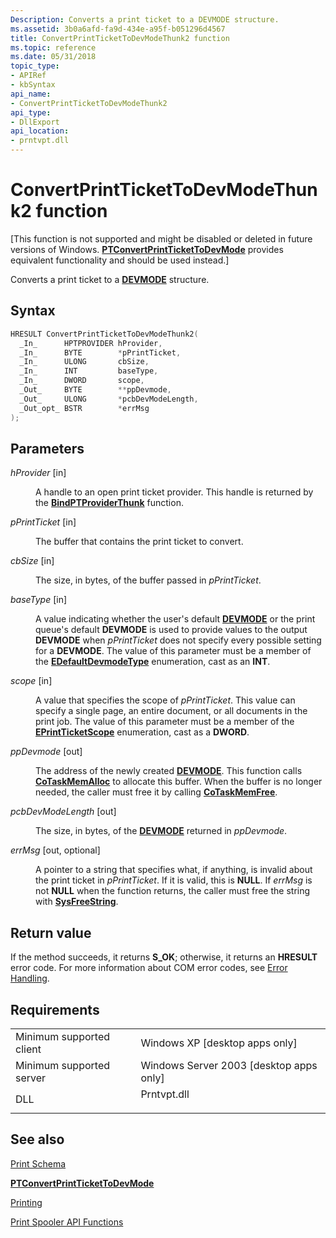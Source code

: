 ```yaml
---
Description: Converts a print ticket to a DEVMODE structure.
ms.assetid: 3b0a6afd-fa9d-434e-a95f-b051296d4567
title: ConvertPrintTicketToDevModeThunk2 function
ms.topic: reference
ms.date: 05/31/2018
topic_type: 
- APIRef
- kbSyntax
api_name: 
- ConvertPrintTicketToDevModeThunk2
api_type: 
- DllExport
api_location: 
- prntvpt.dll
---
```


# ConvertPrintTicketToDevModeThunk2 function

\[This function is not supported and might be disabled or deleted in future versions of Windows. [**PTConvertPrintTicketToDevMode**](/windows/desktop/api/prntvpt/nf-prntvpt-ptconvertprinttickettodevmode) provides equivalent functionality and should be used instead.\]

Converts a print ticket to a [**DEVMODE**](/windows/win32/api/wingdi/ns-wingdi-devmodea) structure.

## Syntax


```C++
HRESULT ConvertPrintTicketToDevModeThunk2(
  _In_      HPTPROVIDER hProvider,
  _In_      BYTE        *pPrintTicket,
  _In_      ULONG       cbSize,
  _In_      INT         baseType,
  _In_      DWORD       scope,
  _Out_     BYTE        **ppDevmode,
  _Out_     ULONG       *pcbDevModeLength,
  _Out_opt_ BSTR        *errMsg
);
```



## Parameters

<dl> <dt>

*hProvider* \[in\]
</dt> <dd>

A handle to an open print ticket provider. This handle is returned by the [**BindPTProviderThunk**](bindptproviderthunk.md) function.

</dd> <dt>

*pPrintTicket* \[in\]
</dt> <dd>

The buffer that contains the print ticket to convert.

</dd> <dt>

*cbSize* \[in\]
</dt> <dd>

The size, in bytes, of the buffer passed in *pPrintTicket*.

</dd> <dt>

*baseType* \[in\]
</dt> <dd>

A value indicating whether the user's default [**DEVMODE**](/windows/win32/api/wingdi/ns-wingdi-devmodea) or the print queue's default **DEVMODE** is used to provide values to the output **DEVMODE** when *pPrintTicket* does not specify every possible setting for a **DEVMODE**. The value of this parameter must be a member of the [**EDefaultDevmodeType**](/windows/win32/api/prntvpt/ne-prntvpt-edefaultdevmodetype) enumeration, cast as an **INT**.

</dd> <dt>

*scope* \[in\]
</dt> <dd>

A value that specifies the scope of *pPrintTicket*. This value can specify a single page, an entire document, or all documents in the print job. The value of this parameter must be a member of the [**EPrintTicketScope**](/windows/desktop/api/prntvpt/ne-prntvpt-eprintticketscope) enumeration, cast as a **DWORD**.

</dd> <dt>

*ppDevmode* \[out\]
</dt> <dd>

The address of the newly created [**DEVMODE**](/windows/win32/api/wingdi/ns-wingdi-devmodea). This function calls [**CoTaskMemAlloc**](https://docs.microsoft.com/windows/desktop/api/combaseapi/nf-combaseapi-cotaskmemalloc) to allocate this buffer. When the buffer is no longer needed, the caller must free it by calling [**CoTaskMemFree**](https://docs.microsoft.com/windows/desktop/api/combaseapi/nf-combaseapi-cotaskmemfree).

</dd> <dt>

*pcbDevModeLength* \[out\]
</dt> <dd>

The size, in bytes, of the [**DEVMODE**](/windows/win32/api/wingdi/ns-wingdi-devmodea) returned in *ppDevmode*.

</dd> <dt>

*errMsg* \[out, optional\]
</dt> <dd>

A pointer to a string that specifies what, if anything, is invalid about the print ticket in *pPrintTicket*. If it is valid, this is **NULL**. If *errMsg* is not **NULL** when the function returns, the caller must free the string with [**SysFreeString**](https://msdn.microsoft.com/library/ms221481(v=VS.71).aspx).

</dd> </dl>

## Return value

If the method succeeds, it returns **S\_OK**; otherwise, it returns an **HRESULT** error code. For more information about COM error codes, see [Error Handling](https://msdn.microsoft.com/library/ms679692(v=VS.85).aspx).

## Requirements



|                                     |                                                                                        |
|-------------------------------------|----------------------------------------------------------------------------------------|
| Minimum supported client<br/> | Windows XP \[desktop apps only\]<br/>                                            |
| Minimum supported server<br/> | Windows Server 2003 \[desktop apps only\]<br/>                                   |
| DLL<br/>                      | <dl> <dt>Prntvpt.dll</dt> </dl> |



## See also

<dl> <dt>

[Print Schema](https://msdn.microsoft.com/library/Dd372919(v=VS.85).aspx)
</dt> <dt>

[**PTConvertPrintTicketToDevMode**](/windows/desktop/api/prntvpt/nf-prntvpt-ptconvertprinttickettodevmode)
</dt> <dt>

[Printing](printdocs-printing.md)
</dt> <dt>

[Print Spooler API Functions](printing-and-print-spooler-functions.md)
</dt> </dl>

 

 




